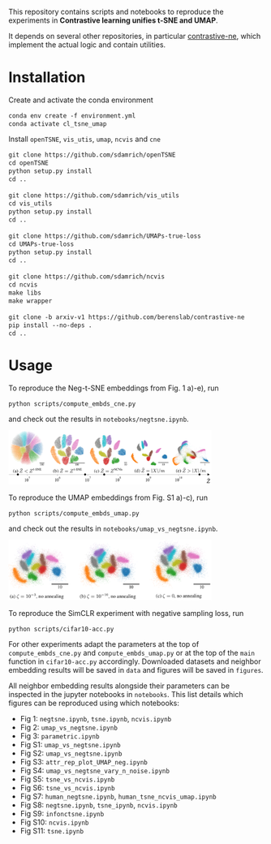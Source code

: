 This repository contains scripts and notebooks to reproduce the experiments in 
**Contrastive learning unifies t-SNE and UMAP**. 

It depends on several other repositories, in particular [contrastive-ne](https://github.com/berenslab/contrastive-ne), which implement the actual logic and contain utilities.

# Installation
Create and activate the conda environment
```
conda env create -f environment.yml
conda activate cl_tsne_umap
```
Install `openTSNE`, `vis_utis`, `umap`, `ncvis` and `cne`
```
git clone https://github.com/sdamrich/openTSNE
cd openTSNE
python setup.py install
cd ..

git clone https://github.com/sdamrich/vis_utils
cd vis_utils
python setup.py install
cd ..

git clone https://github.com/sdamrich/UMAPs-true-loss
cd UMAPs-true-loss
python setup.py install
cd ..

git clone https://github.com/sdamrich/ncvis
cd ncvis
make libs
make wrapper

git clone -b arxiv-v1 https://github.com/berenslab/contrastive-ne
pip install --no-deps . 
cd ..
```
# Usage
To reproduce the Neg-t-SNE embeddings from Fig. 1 a)-e), run
```
python scripts/compute_embds_cne.py
```
and check out the results in `notebooks/negtsne.ipynb`.

<img width="400" alt="Neg-t-SNE on MNIST" src="/figures/Fig_1_a-e.png">


To reproduce the UMAP embeddings from Fig. S1 a)-c), run
```
python scripts/compute_embds_umap.py
```
and check out the results in `notebooks/umap_vs_negtsne.ipynb`.

<img width="400" alt="UMAP no annealing" src="/figures/Fig_S1_a-c.png">


To reproduce the SimCLR experiment with negative sampling loss, run
```
python scripts/cifar10-acc.py
```

For other experiments adapt the parameters at the top of `compute_embds_cne.py`
and `compute_embds_umap.py` or at the top of the `main` function in `cifar10-acc.py`
accordingly. Downloaded datasets and neighbor embedding results will be saved in `data` and figures 
will be saved in `figures`.

All neighbor embedding results alongside their parameters can be 
inspected in the jupyter notebooks in `notebooks`.
This list details which figures can be reproduced using which notebooks:

- Fig 1:  `negtsne.ipynb`, `tsne.ipynb`, `ncvis.ipynb`
- Fig 2:  `umap_vs_negtsne.ipynb`
- Fig 3:  `parametric.ipynb`
- Fig S1: `umap_vs_negtsne.ipynb`
- Fig S2: `umap_vs_negtsne.ipynb`
- Fig S3: `attr_rep_plot_UMAP_neg.ipynb`
- Fig S4: `umap_vs_negtsne_vary_n_noise.ipynb`
- Fig S5: `tsne_vs_ncvis.ipynb`
- Fig S6: `tsne_vs_ncvis.ipynb`
- Fig S7: `human_negtsne.ipynb`, `human_tsne_ncvis_umap.ipynb`
- Fig S8: `negtsne.ipynb`, `tsne_ipynb`, `ncvis.ipynb`
- Fig S9: `infonctsne.ipynb`
- Fig S10: `ncvis.ipynb`
- Fig S11: `tsne.ipynb`


